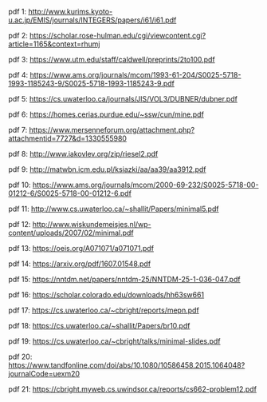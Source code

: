 pdf 1: http://www.kurims.kyoto-u.ac.jp/EMIS/journals/INTEGERS/papers/i61/i61.pdf

pdf 2: https://scholar.rose-hulman.edu/cgi/viewcontent.cgi?article=1165&context=rhumj

pdf 3: https://www.utm.edu/staff/caldwell/preprints/2to100.pdf

pdf 4: https://www.ams.org/journals/mcom/1993-61-204/S0025-5718-1993-1185243-9/S0025-5718-1993-1185243-9.pdf

pdf 5: https://cs.uwaterloo.ca/journals/JIS/VOL3/DUBNER/dubner.pdf

pdf 6: https://homes.cerias.purdue.edu/~ssw/cun/mine.pdf

pdf 7: https://www.mersenneforum.org/attachment.php?attachmentid=7727&d=1330555980

pdf 8: http://www.iakovlev.org/zip/riesel2.pdf

pdf 9: http://matwbn.icm.edu.pl/ksiazki/aa/aa39/aa3912.pdf

pdf 10: https://www.ams.org/journals/mcom/2000-69-232/S0025-5718-00-01212-6/S0025-5718-00-01212-6.pdf

pdf 11: http://www.cs.uwaterloo.ca/~shallit/Papers/minimal5.pdf

pdf 12: http://www.wiskundemeisjes.nl/wp-content/uploads/2007/02/minimal.pdf

pdf 13: https://oeis.org/A071071/a071071.pdf

pdf 14: https://arxiv.org/pdf/1607.01548.pdf

pdf 15: https://nntdm.net/papers/nntdm-25/NNTDM-25-1-036-047.pdf

pdf 16: https://scholar.colorado.edu/downloads/hh63sw661

pdf 17: https://cs.uwaterloo.ca/~cbright/reports/mepn.pdf

pdf 18: https://cs.uwaterloo.ca/~shallit/Papers/br10.pdf

pdf 19: https://cs.uwaterloo.ca/~cbright/talks/minimal-slides.pdf

pdf 20: https://www.tandfonline.com/doi/abs/10.1080/10586458.2015.1064048?journalCode=uexm20

pdf 21: https://cbright.myweb.cs.uwindsor.ca/reports/cs662-problem12.pdf
